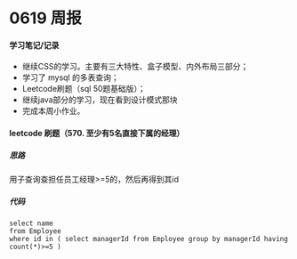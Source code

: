 # 0619 周报
#### 学习笔记/记录
- 继续CSS的学习。主要有三大特性、盒子模型、内外布局三部分；
- 学习了 mysql 的多表查询；
- Leetcode刷题（sql 50题基础版）；
- 继续java部分的学习，现在看到设计模式那块
- 完成本周小作业。

#### leetcode 刷题（570. 至少有5名直接下属的经理）
##### 思路
用子查询查担任员工经理>=5的，然后再得到其id

##### 代码
```mysql
select name
from Employee
where id in ( select managerId from Employee group by managerId having count(*)>=5 )
```